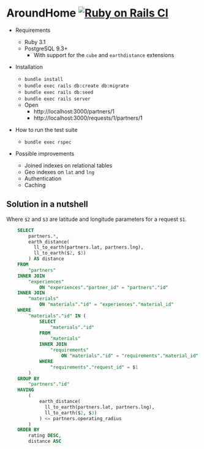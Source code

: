 # AroundHome [![Ruby on Rails CI](https://github.com/oleander/ah/actions/workflows/rubyonrails.yml/badge.svg)](https://github.com/oleander/ah/actions/workflows/rubyonrails.yml)

* Requirements
  * Ruby 3.1
  * PostgreSQL 9.3+
    * With support for the `cube` and `earthdistance` extensions

* Installation
  * `bundle install`
  * `bundle exec rails db:create db:migrate`
  * `bundle exec rails db:seed`
  * `bundle exec rails server`
  * Open
    * http://localhost:3000/partners/1
    * http://localhost:3000/requests/1/partners/1

* How to run the test suite
  * `bundle exec rspec`

* Possible improvements
  * Joined indexes on relational tables
  * Geo indexes on `lat` and `lng`
  * Authentication
  * Caching

## Solution in a nutshell

Where `$2` and `$3` are latitude and longitude parameters for a request `$1`.

``` sql
    SELECT
        partners.*,
        earth_distance(
          ll_to_earth(partners.lat, partners.lng),
          ll_to_earth($2, $3)
        ) AS distance
    FROM
        "partners"
    INNER JOIN
        "experiences"
            ON "experiences"."partner_id" = "partners"."id"
    INNER JOIN
        "materials"
            ON "materials"."id" = "experiences"."material_id"
    WHERE
        "materials"."id" IN (
            SELECT
                "materials"."id"
            FROM
                "materials"
            INNER JOIN
                "requirements"
                    ON "materials"."id" = "requirements"."material_id"
            WHERE
                "requirements"."request_id" = $1
        )
    GROUP BY
        "partners"."id"
    HAVING
        (
            earth_distance(
              ll_to_earth(partners.lat, partners.lng),
              ll_to_earth($2, $3)
            ) <= partners.operating_radius
        )
    ORDER BY
        rating DESC,
        distance ASC
```

